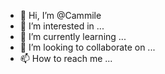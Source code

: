 - 👋 Hi, I’m @Cammile
- 👀 I’m interested in ...
- 🌱 I’m currently learning ...
- 💞️ I’m looking to collaborate on ...
- 📫 How to reach me ...

<!---
Cammire/Cammire is a ✨ special ✨ repository because its `README.md` (this file) appears on your GitHub profile.
You can click the Preview link to take a look at your changes.
--->
